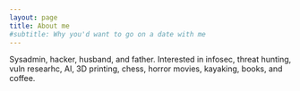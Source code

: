 ```yaml
---
layout: page
title: About me
#subtitle: Why you'd want to go on a date with me
---
```


Sysadmin, hacker, husband, and father. Interested in infosec, threat hunting, vuln researhc, AI, 3D printing, chess, horror movies, kayaking, books, and coffee.
